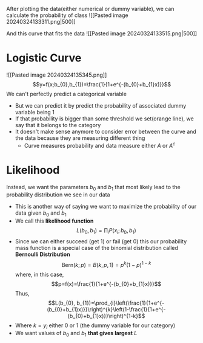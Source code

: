 After plotting the data(either numerical or dummy variable), we can calculate the probability of class
![[Pasted image 20240324133311.png|500]]

And this curve that fits the data
![[Pasted image 20240324133515.png|500]]

# Logistic Curve
![[Pasted image 20240324135345.png]]
$$y=f(x;b_{0},b_{1})=\frac{1}{1+e^{-(b_{0}+b_{1}x)}}$$
We can't perfectly predict a categorical variable
- But we can predict it by predict the probability of associated dummy variable being 1
- If that probability is bigger than some threshold we set(orange line), we say that it belongs to the category
- It doesn't make sense anymore to consider error between the curve and the data because they are measuring different thing
	- Curve measures probability and data measure either $A$ or $A^{c}$

# Likelihood
Instead, we want the parameters $b_{0}$ and $b_{1}$ that most likely lead to the probability distribution we see in our data
- This is another way of saying we want to maximize the probability of our data given $b_{0}$ and $b_{1}$
- We call this **likelihood function**
$$L(b_{0}, b_{1})=\prod_{i}P(x_{i};b_{0},b_{1})$$
- Since we can either succeed (get 1) or fail (get 0) this our probability mass function is a special case of the binomial distribution called **Bernoulli Distribution**
$$\text{Bern}(k;p)=B(k,p,1)=p^{k}(1-p)^{1-k}$$
where, in this case,
$$p=f(x)=\frac{1}{1+e^{-(b_{0}+b_{1}x)}}$$
Thus, 
$$L(b_{0}, b_{1})=\prod_{i}\left(\frac{1}{1+e^{-(b_{0}+b_{1}x)}}\right)^{k}\left(1-\frac{1}{1+e^{-(b_{0}+b_{1}x)}}\right)^{1-k}$$
- Where $k=y_{i}$ either 0 or 1 (the dummy variable for our category)
- We want values of $b_{0}$ and $b_{1}$ **that gives largest** $L$ 

